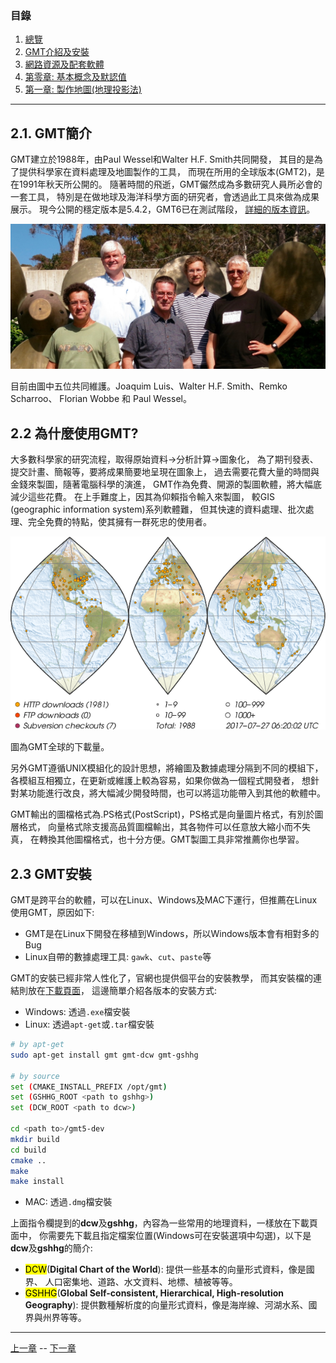 
### 目錄
1. [總覽](/index.md)
2. [GMT介紹及安裝](/intro_install.md)
3. [網路資源及配套軟體](/net_software.md)
4. [第零章: 基本概念及默認值](/basic_defaults.md)
5. [第一章: 製作地圖(地理投影法)](/projection.md)

---

## 2.1. GMT簡介

GMT建立於1988年，由Paul Wessel和Walter H.F. Smith共同開發，
其目的是為了提供科學家在資料處理及地圖製作的工具，
而現在所用的全球版本(GMT2)，是在1991年秋天所公開的。
隨著時間的飛逝，GMT儼然成為多數研究人員所必會的一套工具，
特別是在做地球及海洋科學方面的研究者，會透過此工具來做為成果展示。
現今公開的穩定版本是5.4.2，GMT6已在測試階段，
[詳細的版本資訊](https://www.soest.hawaii.edu/gmt/gmt/gmt_releases.html)。


<p align="center">
  <img src="fig/2_GMT5_Summit_2016.jpg"/>
</p>


目前由圖中五位共同維護。Joaquim Luis、Walter H.F. Smith、Remko Scharroo、
Florian Wobbe 和 Paul Wessel。


## 2.2 為什麼使用GMT?
大多數科學家的研究流程，取得原始資料->分析計算->圖象化，
為了期刊發表、提交計畫、簡報等，要將成果簡要地呈現在圖象上，
過去需要花費大量的時間與金錢來製圖，隨著電腦科學的演進，
GMT作為免費、開源的製圖軟體，將大幅底減少這些花費。
在上手難度上，因其為仰賴指令輸入來製圖，
較GIS (geographic information system)系列軟體難，
但其快速的資料處理、批次處理、完全免費的特點，使其擁有一群死忠的使用者。


<p align="center">
  <img src="fig/2_map_geoip_all.png"/>
</p>


圖為GMT全球的下載量。

另外GMT遵循UNIX模組化的設計思想，將繪圖及數據處理分隔到不同的模組下，
各模組互相獨立，在更新或維護上較為容易，如果你做為一個程式開發者，
想針對某功能進行改良，將大幅減少開發時間，也可以將這功能帶入到其他的軟體中。

GMT輸出的圖檔格式為.PS格式(PostScript)，PS格式是向量圖片格式，有別於圖層格式，
向量格式除支援高品質圖檔輸出，其各物件可以任意放大縮小而不失真，
在轉換其他圖檔格式，也十分方便。GMT製圖工具非常推薦你也學習。


## 2.3 GMT安裝
GMT是跨平台的軟體，可以在Linux、Windows及MAC下運行，但推薦在Linux使用GMT，原因如下:

* GMT是在Linux下開發在移植到Windows，所以Windows版本會有相對多的Bug
* Linux自帶的數據處理工具: `gawk`、`cut`、`paste`等

GMT的安裝已經非常人性化了，官網也提供個平台的安裝教學，
而其安裝檔的連結則放在[下載頁面](http://gmt.soest.hawaii.edu/projects/gmt/wiki/Download)，
這邊簡單介紹各版本的安裝方式:

* Windows: 透過`.exe`檔安裝
* Linux: 透過`apt-get`或`.tar`檔安裝

```bash
# by apt-get
sudo apt-get install gmt gmt-dcw gmt-gshhg
    
# by source
set (CMAKE_INSTALL_PREFIX /opt/gmt)
set (GSHHG_ROOT <path to gshhg>)
set (DCW_ROOT <path to dcw>)
    
cd <path to>/gmt5-dev
mkdir build
cd build
cmake ..
make
make install
```

* MAC: 透過`.dmg`檔安裝

上面指令欄提到的**dcw**及**gshhg**，內容為一些常用的地理資料，一樣放在下載頁面中，
你需要先下載且指定檔案位置(Windows可在安裝選項中勾選)，以下是**dcw**及**gshhg**的簡介:

* <mark>DCW</mark>(**Digital Chart of the World**): 提供一些基本的向量形式資料，像是國界、
人口密集地、道路、水文資料、地標、植被等等。
* <mark>GSHHG</mark>(**Global Self-consistent, Hierarchical, High-resolution Geography**): 
提供數種解析度的向量形式資料，像是海岸線、河湖水系、國界與州界等等。

---

[上一章](/index.md) -- [下一章](/net_software.md)

